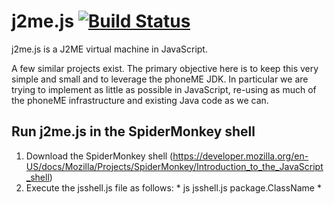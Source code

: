 # j2me.js [![Build Status](https://travis-ci.org/andreasgal/j2me.js.svg)](https://travis-ci.org/andreasgal/j2me.js)

j2me.js is a J2ME virtual machine in JavaScript.

A few similar projects exist. The primary objective here is to keep this very simple and small and to leverage the phoneME JDK. In particular we are trying to implement as little as possible in JavaScript, re-using as much of the phoneME infrastructure and existing Java code as we can.

## Run j2me.js in the SpiderMonkey shell ##

1. Download the SpiderMonkey shell (https://developer.mozilla.org/en-US/docs/Mozilla/Projects/SpiderMonkey/Introduction_to_the_JavaScript_shell)
2. Execute the jsshell.js file as follows: * js jsshell.js package.ClassName *
